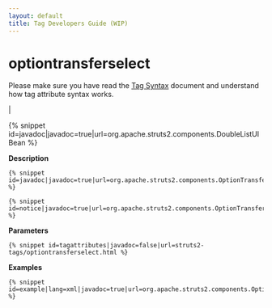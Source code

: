 ```yaml
---
layout: default
title: Tag Developers Guide (WIP)
---
```


# optiontransferselect


Please make sure you have read the [Tag Syntax](#PAGE_13927) document and understand how tag attribute syntax works.

| 


{% snippet id=javadoc|javadoc=true|url=org.apache.struts2.components.DoubleListUIBean %}

__Description__



~~~~~~~
{% snippet id=javadoc|javadoc=true|url=org.apache.struts2.components.OptionTransferSelect %}
~~~~~~~


~~~~~~~
{% snippet id=notice|javadoc=true|url=org.apache.struts2.components.OptionTransferSelect %}
~~~~~~~

__Parameters__



~~~~~~~
{% snippet id=tagattributes|javadoc=false|url=struts2-tags/optiontransferselect.html %}
~~~~~~~

__Examples__



~~~~~~~
{% snippet id=example|lang=xml|javadoc=true|url=org.apache.struts2.components.OptionTransferSelect %}
~~~~~~~
